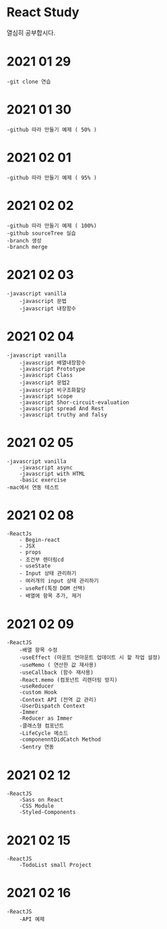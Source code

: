 # React Study

열심히 공부합시다.

# 2021 01 29

    -git clone 연습

# 2021 01 30

    -github 따라 만들기 예제 ( 50% )

# 2021 02 01

    -github 따라 만들기 예제 ( 95% )

# 2021 02 02

    -github 따라 만들기 예제 ( 100%)
    -github sourceTree 실습
    -branch 생성
    -branch merge

# 2021 02 03

    -javascript vanilla
        -javascript 문법
        -javascript 내장함수

# 2021 02 04

    -javascript vanilla
        -javascript 배열내장함수
        -javascript Prototype
        -javascript Class
        -javascript 문법2
        -javascript 비구조화할당
        -javascript scope
        -javascript Shor-circuit-evaluation
        -javascript spread And Rest
        -javascript truthy and falsy

# 2021 02 05

    -javascript vanilla
        -javascript async
        -javascript with HTML
        -basic exercise
    -mac에서 연동 테스트

# 2021 02 08

    -ReactJs
        - Begin-react
        - JSX
        - props
        - 조건부 렌더링cd 
        - useState
        - Input 상태 관리하기
        - 여러개의 input 상태 관리하기
        - useRef(특정 DOM 선택)
        - 배열에 항목 추가, 제거

# 2021 02 09

    -ReactJS
        -배열 항목 수정
        -useEffect (마운트 언마운트 업데이트 시 할 작업 설정)
        -useMemo ( 연산한 값 재사용)
        -useCallback (함수 재사용)
        -React.memo (컴포넌트 리렌더링 방지)
        -useReducer
        -custom Hook
        -Context API (전역 값 관리)
        -UserDispatch Context
        -Immer
        -Reducer as Immer
        -클래스형 컴포넌트
        -LifeCycle 메소드
        -componenntDidCatch Method
        -Sentry 연동

# 2021 02 12

    -ReactJS
        -Sass on React
        -CSS Module
        -Styled-Components

# 2021 02 15
    -ReactJS
        -TodoList small Project

# 2021 02 16
    -ReactJS
        -API 예제